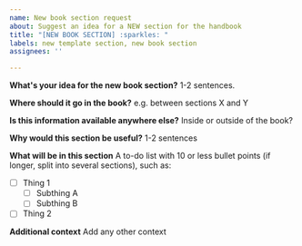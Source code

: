 ```yaml
---
name: New book section request
about: Suggest an idea for a NEW section for the handbook
title: "[NEW BOOK SECTION] :sparkles: "
labels: new template section, new book section
assignees: ''

---
```


**What's your idea for the new book section?**
1-2 sentences.

**Where should it go in the book?**
e.g. between sections X and Y

**Is this information available anywhere else?**
Inside or outside of the book?

**Why would this section be useful?**
1-2 sentences

**What will be in this section**
A to-do list with 10 or less bullet points (if longer, split into several sections), such as:
- [ ] Thing 1
  - [ ] Subthing A
  - [ ] Subthing B
- [ ] Thing 2

**Additional context**
Add any other context
